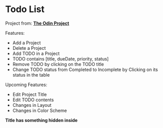 # Todo List

Project from: [**The Odin Project**](https://www.theodinproject.com/lessons/todo-list)

Features: 
* Add a Project
* Delete a Project
* Add TODO in a Project
* TODO contains [title, dueDate, priority, status]
* Remove TODO by clicking on the TODO title
* Change TODO status from Completed to Incomplete by Clicking on its status in the table

Upcoming Features:
* Edit Project Title
* Edit TODO contents
* Changes in Layout
* Changes in Color Scheme

**Title has something hidden inside**
